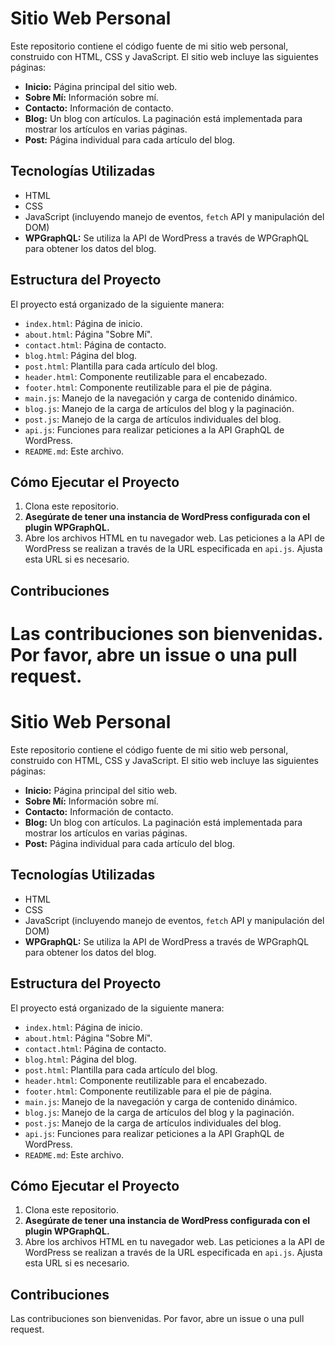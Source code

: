 # Sitio Web Personal

Este repositorio contiene el código fuente de mi sitio web personal, construido con HTML, CSS y JavaScript.  El sitio web incluye las siguientes páginas:

* **Inicio:** Página principal del sitio web.
* **Sobre Mí:** Información sobre mí.
* **Contacto:** Información de contacto.
* **Blog:**  Un blog con artículos.  La paginación está implementada para mostrar los artículos en varias páginas.
* **Post:**  Página individual para cada artículo del blog.

## Tecnologías Utilizadas

* HTML
* CSS
* JavaScript (incluyendo manejo de eventos, `fetch` API y manipulación del DOM)
* **WPGraphQL:**  Se utiliza la API de WordPress a través de WPGraphQL para obtener los datos del blog.

## Estructura del Proyecto

El proyecto está organizado de la siguiente manera:

* `index.html`: Página de inicio.
* `about.html`: Página "Sobre Mí".
* `contact.html`: Página de contacto.
* `blog.html`: Página del blog.
* `post.html`: Plantilla para cada artículo del blog.
* `header.html`: Componente reutilizable para el encabezado.
* `footer.html`: Componente reutilizable para el pie de página.
* `main.js`:  Manejo de la navegación y carga de contenido dinámico.
* `blog.js`:  Manejo de la carga de artículos del blog y la paginación.
* `post.js`:  Manejo de la carga de artículos individuales del blog.
* `api.js`:  Funciones para realizar peticiones a la API GraphQL de WordPress.
* `README.md`: Este archivo.

## Cómo Ejecutar el Proyecto

1. Clona este repositorio.
2. **Asegúrate de tener una instancia de WordPress configurada con el plugin WPGraphQL.**
3. Abre los archivos HTML en tu navegador web.  Las peticiones a la API de WordPress se realizan a través de la URL especificada en `api.js`.  Ajusta esta URL si es necesario.

## Contribuciones

Las contribuciones son bienvenidas.  Por favor, abre un issue o una pull request.
=======
# Sitio Web Personal

Este repositorio contiene el código fuente de mi sitio web personal, construido con HTML, CSS y JavaScript.  El sitio web incluye las siguientes páginas:

* **Inicio:** Página principal del sitio web.
* **Sobre Mí:** Información sobre mí.
* **Contacto:** Información de contacto.
* **Blog:**  Un blog con artículos.  La paginación está implementada para mostrar los artículos en varias páginas.
* **Post:**  Página individual para cada artículo del blog.

## Tecnologías Utilizadas

* HTML
* CSS
* JavaScript (incluyendo manejo de eventos, `fetch` API y manipulación del DOM)
* **WPGraphQL:**  Se utiliza la API de WordPress a través de WPGraphQL para obtener los datos del blog.

## Estructura del Proyecto

El proyecto está organizado de la siguiente manera:

* `index.html`: Página de inicio.
* `about.html`: Página "Sobre Mí".
* `contact.html`: Página de contacto.
* `blog.html`: Página del blog.
* `post.html`: Plantilla para cada artículo del blog.
* `header.html`: Componente reutilizable para el encabezado.
* `footer.html`: Componente reutilizable para el pie de página.
* `main.js`:  Manejo de la navegación y carga de contenido dinámico.
* `blog.js`:  Manejo de la carga de artículos del blog y la paginación.
* `post.js`:  Manejo de la carga de artículos individuales del blog.
* `api.js`:  Funciones para realizar peticiones a la API GraphQL de WordPress.
* `README.md`: Este archivo.

## Cómo Ejecutar el Proyecto

1. Clona este repositorio.
2. **Asegúrate de tener una instancia de WordPress configurada con el plugin WPGraphQL.**
3. Abre los archivos HTML en tu navegador web.  Las peticiones a la API de WordPress se realizan a través de la URL especificada en `api.js`.  Ajusta esta URL si es necesario.

## Contribuciones

Las contribuciones son bienvenidas.  Por favor, abre un issue o una pull request.
